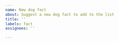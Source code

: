 ```yaml
---
name: New dog fact
about: Suggest a new dog fact to add to the list
title: ''
labels: fact
assignees: ''

---
```



